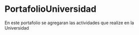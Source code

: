 # PortafolioUniversidad
En este portafolio se agregaran las actividades que realize en la Universidad
